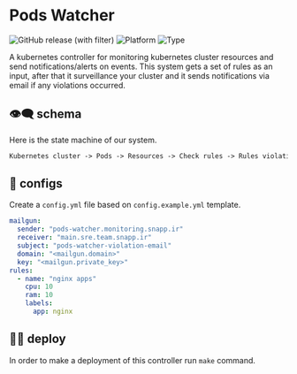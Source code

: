 # Pods Watcher

![GitHub release (with filter)](https://img.shields.io/github/v/release/amirhnajafiz/cloud-watcher)
![Platform](https://img.shields.io/badge/platform-kubernetes-blue)
![Type](https://img.shields.io/badge/type-controller-blue)

A kubernetes controller for monitoring kubernetes cluster resources and send notifications/alerts
on events. This system gets a set of rules as an input, after that it surveillance your cluster
and it sends notifications via email if any violations occurred.

## :eye_speech_bubble: schema

Here is the state machine of our system.

```txt
Kubernetes cluster -> Pods -> Resources -> Check rules -> Rules violation -> Send email
```

## :luggage: configs

Create a ```config.yml``` file based on ```config.example.yml``` template.

```yaml
mailgun:
  sender: "pods-watcher.monitoring.snapp.ir"
  receiver: "main.sre.team.snapp.ir"
  subject: "pods-watcher-violation-email"
  domain: "<mailgun.domain>"
  key: "<mailgun.private_key>"
rules:
  - name: "nginx apps"
    cpu: 10
    ram: 10
    labels:
      app: nginx

```

## :man_pilot: deploy

In order to make a deployment of this controller run ```make``` command.
